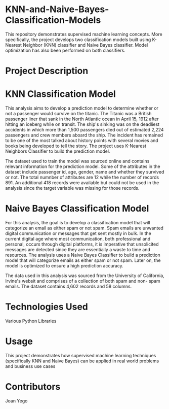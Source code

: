 # KNN-and-Naive-Bayes-Classification-Models

This repository demonstrates supervised machine learning concepts. More specifically, the project develops two classification models built using K-Nearest Neighbor (KNN) classifier and Naive Bayes classifier. Model optimization has also been performed on both classifiers.


# Project Description

# KNN Classification Model

This analysis aims to develop a prediction model to determine whether or not a passenger would survive on the titanic. The Titanic was a British passenger liner that sank in the North Atlantic ocean in April 15, 1912 after hitting an iceberg while on transit. The ship's sinking was on the deadliest accidents in which more than 1,500 passengers died out of estimated 2,224 passengers and crew members aboard the ship. The incident has remained to be one of the most talked about history points with several movies and books being developed to tell the story. The project uses K-Nearest Neighbors Classifier to build the prediction model. 

The dataset used to train the model was sourced online and contains relevant information for the prediction model. Some of the attributes in the dataset include passenger id, age, gender, name and whether they survived or not. The total numnber of attributes are 12 while the number of records 891. An additional 418 records were available but could not be used in the analysis since the target variable was missing for those records.

# Naive Bayes Classification Model

For this analysis, the goal is to develop a classification model that will categorize an email as either spam or not spam. Spam emails are unwanted digital communication or messages that get sent mostly in bulk. In the current digital age where most communication, both professional and personal, occurs through digital platforms, it is imperative that unsolicited messages are detected since they are essentially a waste to time and resources. The analysis uses a Naive Bayes Classifier to build a prediction model that will categorize emails as either spam or not spam. Later on, the model is optimized to ensure a high prediction accuracy.

The data used in this analysis was sourced from the University of California, Irvine's websit and comprises of a collection of both spam and non- spam emails. The dataset contains 4,602 records and 58 columns.


# Technologies Used

Various Python Libraries

# Usage

This project demonstrates how supervised machine learning techniques (specifically KNN and Naive Bayes) can be applied in real world problems and business use cases

# Contributors

Joan Yego
